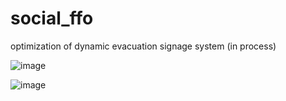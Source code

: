 # social_ffo
optimization of dynamic evacuation signage system (in process)

![image](https://user-images.githubusercontent.com/80196339/146141278-a90e8ed1-aee1-48c7-904c-b5c16064f62f.png)

![image](https://user-images.githubusercontent.com/80196339/146141336-ce251017-8cfd-4384-908b-21212d75d6f4.png)
